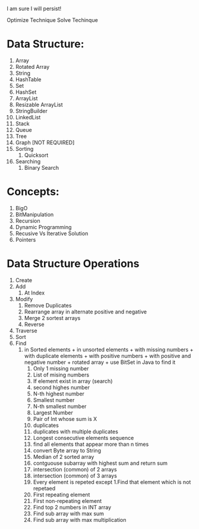 I am sure I will persist!

Optimize Technique
Solve Techinque

# Data Structure: 
1. Array
2. Rotated Array
3. String
4. HashTable
5. Set
6. HashSet
7. ArrayList
8. Resizable ArrayList
9. StringBuilder
10. LinkedList
11. Stack
12. Queue
13. Tree
14. Graph [NOT REQUIRED]
15. Sorting
    1.  Quicksort
16. Searching
    1.  Binary Search

# Concepts:
1. BigO
2. BitManipulation
3. Recursion
4. Dynamic Programming
5. Recusive Vs Iterative Solution
6. Pointers

# Data Structure Operations
1. Create
2. Add
   1. At Index
3. Modify
   1. Remove Duplicates
   2. Rearrange array in alternate positive and negative 
   3. Merge 2 sortest arrays
   4. Reverse
4. Traverse
5. Sort
6. Find 
   1. in Sorted elements + in unsorted elements + with missing numbers + with duplicate elements + with positive numbers + with positive and negative number + rotated array + use BitSet in Java to find it
      1. Only 1 missing number
      2. List of mising numbers
      3. If element exist in array (search)
      4. second highes number
      5. N-th highest number
      6. Smallest number
      7. N-th smallest number
      8. Largest Number
      9. Pair of Int whose sum is X
      10. duplicates
      11. duplicates with multiple duplicates
      12. Longest consecutive elements sequence
      13. find all elements that appear more than n times
      14. convert Byte array to String
      15. Median of 2 sorted array
      16. contguouse subarray with highest sum and return sum
      17. intersection (common) of 2 arrays
      18. intersection (common) of 3 arrays
      19. Every element is repeted except 1.Find that element which is not repetaed
      20. First repeating element
      21. First non-repeating element
      22. Find top 2 numbers in INT array
      23. Find sub array with max sum 
      24. Find sub array with max multiplication 